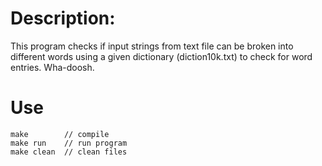 # Description:

This program checks if input strings from text file can be broken into
different words using a given dictionary (diction10k.txt) to check for
word entries. Wha-doosh. 

# Use
```
make		// compile
make run	// run program
make clean	// clean files
```
